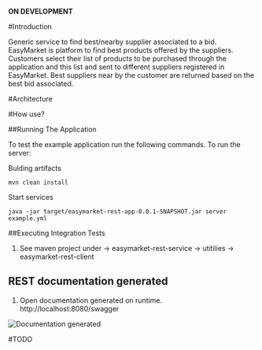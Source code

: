 
**ON DEVELOPMENT**

#Introduction

Generic service to find best/nearby supplier associated to a bid. EasyMarket is platform to find best products offered by the suppliers. Customers select their list of products to be purchased through the application and this list and sent to different suppliers registered in EasyMarket. Best suppliers near by the customer are returned based on the best bid associated.

#Architecture



#How use?

##Running The Application

To test the example application run the following commands. To run the server:

Bulding artifacts

```
mvn clean install
```

Start services
```
java -jar target/easymarket-rest-app-0.0.1-SNAPSHOT.jar server example.yml
```

##Executing Integration Tests

 1. See maven project under -> easymarket-rest-service -> utitilies -> easymarket-rest-client

## REST documentation generated 

 1. Open documentation generated on runtime. http://localhost:8080/swagger	

![Documentation generated](https://github.com/gonella/easymarket-rest-service/blob/master/docs/EasymarketApiAvailableDoc.png "Rest documentation generated")


#TODO




